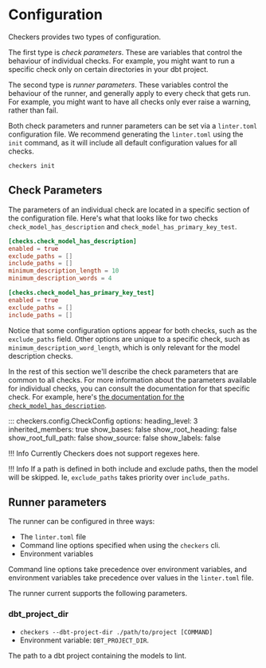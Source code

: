# Configuration

Checkers provides two types of configuration.

The first type is _check parameters_. These are variables that control the behaviour of individual checks. For example, you might want to run a specific check only on certain directories in your dbt project.

The second type is _runner parameters_. These variables control the behaviour of the runner, and generally apply to every check that gets run. For example, you might want to have all checks only ever raise a warning, rather than fail.

Both check parameters and runner parameters can be set via a `linter.toml` configuration file. We recommend generating the `linter.toml` using the `init` command, as it will include all default configuration values for all checks.

```
checkers init
```

## Check Parameters

The parameters of an individual check are located in a specific section of the configuration file. Here's what that looks like for two checks `check_model_has_description` and `check_model_has_primary_key_test`.

```toml
[checks.check_model_has_description]
enabled = true
exclude_paths = []
include_paths = []
minimum_description_length = 10
minimum_description_words = 4

[checks.check_model_has_primary_key_test]
enabled = true
exclude_paths = []
include_paths = []
```

Notice that some configuration options appear for both checks, such as the `exclude_paths` field. Other options are unique to a specific check, such as `minimum_description_word_length`, which is only relevant for the model description checks.

In the rest of this section we'll describe the check parameters that are common to all checks. For more information about the parameters available for individual checks, you can consult the documentation for that specific check. For example, here's [the documentation for the `check_model_has_description`](checks/check_model_has_description.md).

::: checkers.config.CheckConfig
    options:
      heading_level: 3
      inherited_members: true
      show_bases: false
      show_root_heading: false
      show_root_full_path: false
      show_source: false
      show_labels: false

!!! Info
    Currently Checkers does not support regexes here.

!!! Info
    If a path is defined in both include and exclude paths, then the model will be skipped. Ie, `exclude_paths` takes priority over `include_paths`.

## Runner parameters

The runner can be configured in three ways:

- The `linter.toml` file
- Command line options specified when using the `checkers` cli.
- Environment variables

Command line options take precedence over environment variables, and environment variables take precedence over values in the `linter.toml` file.

The runner current supports the following parameters.

### dbt_project_dir

- `checkers --dbt-project-dir ./path/to/project [COMMAND]`
- Environment variable: `DBT_PROJECT_DIR`.

The path to a dbt project containing the models to lint.
